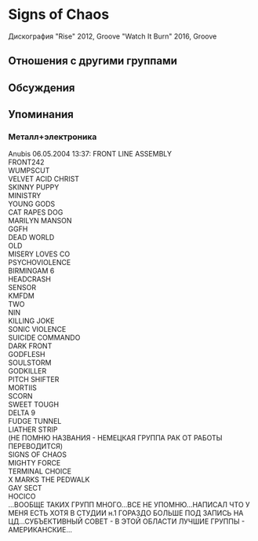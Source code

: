 # Signs of Chaos

Дискография
"Rise" 2012, Groove
"Watch It Burn" 2016, Groove

## Отношения с другими группами


## Обсуждения


## Упоминания

### Металл+электроника

Anubis 06.05.2004 13:37:
FRONT LINE ASSEMBLY<BR>FRONT242<BR>WUMPSCUT<BR>VELVET ACID CHRIST<BR>SKINNY PUPPY<BR>MINISTRY<BR>YOUNG GODS<BR>CAT RAPES DOG<BR>MARILYN MANSON<BR>GGFH<BR>DEAD WORLD<BR>OLD<BR>MISERY LOVES CO<BR>PSYCHOVIOLENCE<BR>BIRMINGAM 6<BR>HEADCRASH<BR>SENSOR<BR>KMFDM<BR>TWO<BR>NIN<BR>KILLING JOKE<BR>SONIC VIOLENCE<BR>SUICIDE COMMANDO<BR>DARK FRONT<BR>GODFLESH<BR>SOULSTORM<BR>GODKILLER<BR>PITCH SHIFTER<BR>MORTIIS<BR>SCORN<BR>SWEET TOUGH<BR>DELTA 9<BR>FUDGE TUNNEL<BR>LIATHER STRIP<BR>(НЕ ПОМНЮ НАЗВАНИЯ - НЕМЕЦКАЯ ГРУППА РАК ОТ РАБОТЫ ПЕРЕВОДИТСЯ)<BR>SIGNS OF CHAOS<BR>MIGHTY FORCE<BR>TERMINAL CHOICE<BR>X MARKS THE PEDWALK<BR>GAY SECT<BR>HOCICO<BR>...ВООБЩЕ ТАКИХ ГРУПП МНОГО...ВСЕ НЕ УПОМНЮ...НАПИСАЛ ЧТО У МЕНЯ ЕСТЬ ХОТЯ В СТУДИИ н.1 ГОРАЗДО БОЛЬШЕ ПОД ЗАПИСЬ НА ЦД...СУБЪЕКТИВНЫЙ СОВЕТ - В ЭТОЙ ОБЛАСТИ ЛУЧШИЕ ГРУППЫ - АМЕРИКАНСКИЕ...

